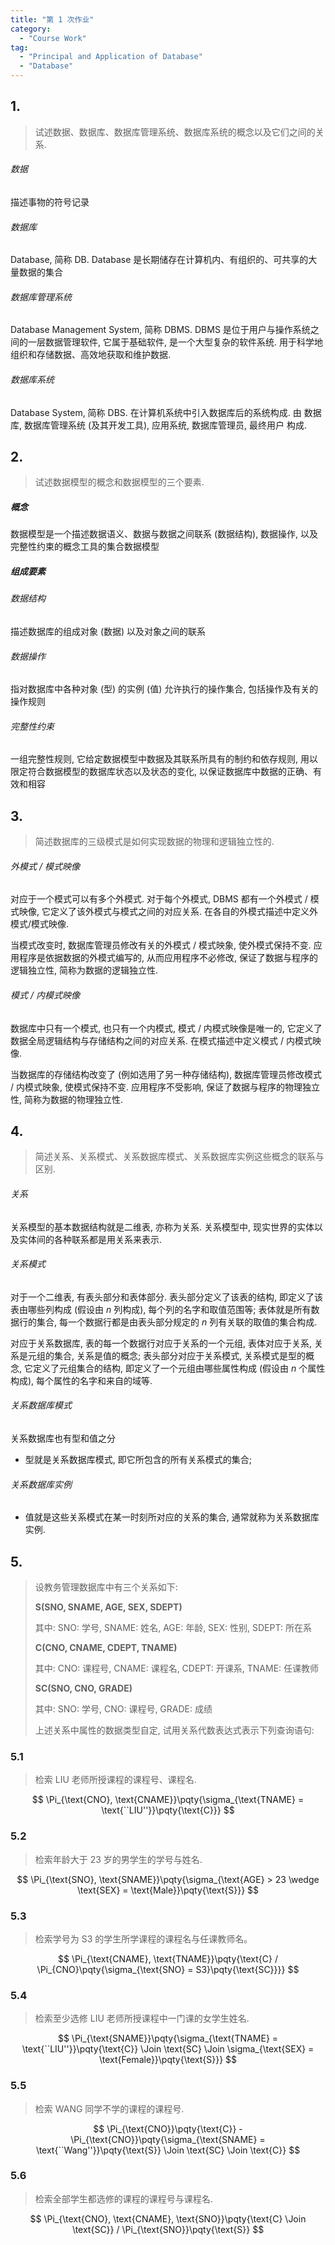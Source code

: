 ```yaml
---
title: "第 1 次作业"
category:
  - "Course Work"
tag:
  - "Principal and Application of Database"
  - "Database"
---
```


## 1.

> 试述数据、数据库、数据库管理系统、数据库系统的概念以及它们之间的关系.

###### 数据

描述事物的符号记录

###### 数据库

Database, 简称 DB. Database 是长期储存在计算机内、有组织的、可共享的大量数据的集合

###### 数据库管理系统

Database Management System, 简称 DBMS. DBMS 是位于用户与操作系统之间的一层数据管理软件, 它属于基础软件, 是一个大型复杂的软件系统. 用于科学地组织和存储数据、高效地获取和维护数据.

###### 数据库系统

Database System, 简称 DBS. 在计算机系统中引入数据库后的系统构成. 由 数据库, 数据库管理系统 (及其开发工具), 应用系统, 数据库管理员, 最终用户 构成.

## 2.

> 试述数据模型的概念和数据模型的三个要素.

##### 概念

数据模型是一个描述数据语义、数据与数据之间联系 (数据结构), 数据操作, 以及完整性约束的概念工具的集合数据模型

##### 组成要素

###### 数据结构

描述数据库的组成对象 (数据) 以及对象之间的联系

###### 数据操作

指对数据库中各种对象 (型) 的实例 (值) 允许执行的操作集合, 包括操作及有关的操作规则

###### 完整性约束

一组完整性规则, 它给定数据模型中数据及其联系所具有的制约和依存规则, 用以限定符合数据模型的数据库状态以及状态的变化, 以保证数据库中数据的正确、有效和相容

## 3.

> 简述数据库的三级模式是如何实现数据的物理和逻辑独立性的.

###### 外模式 / 模式映像

对应于一个模式可以有多个外模式. 对于每个外模式, DBMS 都有一个外模式 / 模式映像, 它定义了该外模式与模式之间的对应关系. 在各自的外模式描述中定义外模式/模式映像.

当模式改变时, 数据库管理员修改有关的外模式 / 模式映象, 使外模式保持不变. 应用程序是依据数据的外模式编写的, 从而应用程序不必修改, 保证了数据与程序的逻辑独立性, 简称为数据的逻辑独立性.

###### 模式 / 内模式映像

数据库中只有一个模式, 也只有一个内模式, 模式 / 内模式映像是唯一的, 它定义了数据全局逻辑结构与存储结构之间的对应关系. 在模式描述中定义模式 / 内模式映像.

当数据库的存储结构改变了 (例如选用了另一种存储结构), 数据库管理员修改模式 / 内模式映象, 使模式保持不变. 应用程序不受影响, 保证了数据与程序的物理独立性, 简称为数据的物理独立性.

## 4.

> 简述关系、关系模式、关系数据库模式、关系数据库实例这些概念的联系与区别.

###### 关系

关系模型的基本数据结构就是二维表, 亦称为关系. 关系模型中, 现实世界的实体以及实体间的各种联系都是用关系来表示.

###### 关系模式

对于一个二维表, 有表头部分和表体部分. 表头部分定义了该表的结构, 即定义了该表由哪些列构成 (假设由 $n$ 列构成), 每个列的名字和取值范围等; 表体就是所有数据行的集合, 每一个数据行都是由表头部分规定的 $n$ 列有关联的取值的集合构成.

对应于关系数据库, 表的每一个数据行对应于关系的一个元组, 表体对应于关系, 关系是元组的集合, 关系是值的概念; 表头部分对应于关系模式, 关系模式是型的概念, 它定义了元组集合的结构, 即定义了一个元组由哪些属性构成 (假设由 $n$ 个属性构成), 每个属性的名字和来自的域等.

###### 关系数据库模式

关系数据库也有型和值之分

- 型就是关系数据库模式, 即它所包含的所有关系模式的集合;

###### 关系数据库实例

- 值就是这些关系模式在某一时刻所对应的关系的集合, 通常就称为关系数据库实例.

## 5.

> 设教务管理数据库中有三个关系如下:
>
> **S(SNO, SNAME, AGE, SEX, SDEPT)**
>
> 其中: SNO: 学号, SNAME: 姓名, AGE: 年龄, SEX: 性别, SDEPT: 所在系
>
> **C(CNO, CNAME, CDEPT, TNAME)**
>
> 其中: CNO: 课程号, CNAME: 课程名, CDEPT: 开课系, TNAME: 任课教师
>
> **SC(SNO, CNO, GRADE)**
>
> 其中: SNO: 学号, CNO: 课程号, GRADE: 成绩
>
> 上述关系中属性的数据类型自定, 试用关系代数表达式表示下列查询语句:

### 5.1

> 检索 LIU 老师所授课程的课程号、课程名.

$$
\Pi_{\text{CNO}, \text{CNAME}}\pqty{\sigma_{\text{TNAME} = \text{``LIU''}}\pqty{\text{C}}}
$$

### 5.2

> 检索年龄大于 23 岁的男学生的学号与姓名.

$$
\Pi_{\text{SNO}, \text{SNAME}}\pqty{\sigma_{\text{AGE} > 23 \wedge \text{SEX} = \text{Male}}\pqty{\text{S}}}
$$

### 5.3

> 检索学号为 S3 的学生所学课程的课程名与任课教师名。

$$
\Pi_{\text{CNAME}, \text{TNAME}}\pqty{\text{C} / \Pi_{CNO}\pqty{\sigma_{\text{SNO} = S3}\pqty{\text{SC}}}}
$$

### 5.4

> 检索至少选修 LIU 老师所授课程中一门课的女学生姓名.

$$
\Pi_{\text{SNAME}}\pqty{\sigma_{\text{TNAME} = \text{``LIU''}}\pqty{\text{C}} \Join \text{SC} \Join \sigma_{\text{SEX} = \text{Female}}\pqty{\text{S}}}
$$

### 5.5

> 检索 WANG 同学不学的课程的课程号.

$$
\Pi_{\text{CNO}}\pqty{\text{C}} - \Pi_{\text{CNO}}\pqty{\sigma_{\text{SNAME} = \text{``Wang''}}\pqty{\text{S}} \Join \text{SC} \Join \text{C}}
$$

### 5.6

> 检索全部学生都选修的课程的课程号与课程名.

$$
\Pi_{\text{CNO}, \text{CNAME}, \text{SNO}}\pqty{\text{C} \Join \text{SC}} / \Pi_{\text{SNO}}\pqty{\text{S}}
$$
